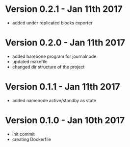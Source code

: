 # Version 0.2.1 - Jan 11th 2017
* added under replicated blocks exporter

# Version 0.2.0 - Jan 11th 2017
* added barebone program for journalnode
* updated makefile
* changed dir structure of the project

# Version 0.1.1 - Jan 11th 2017
* added namenode active/standby as state

# Version 0.1.0 - Jan 10th 2017
* init commit
* creating Dockerfile
